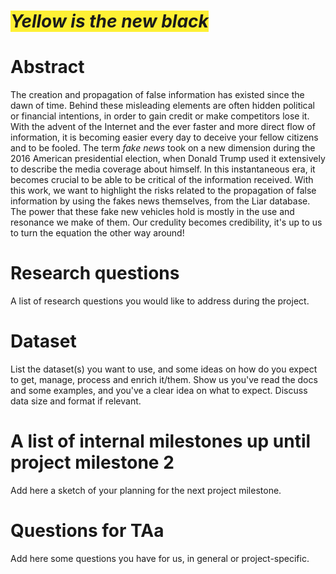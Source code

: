 # <span style="background:#FEF035">*Yellow is the new black*</span>

# Abstract
The creation and propagation of false information has existed since the dawn of time.
Behind these misleading elements are often hidden political or financial intentions, in order to gain credit or make competitors lose it.
With the advent of the Internet and the ever faster and more direct flow of information, it is becoming easier every day to deceive your fellow citizens and to be fooled.
The term *fake news* took on a new dimension during the 2016 American presidential election, when Donald Trump used it extensively to describe the media coverage about himself. In this instantaneous era, it becomes crucial to be able to be critical of the information received. With this work, we want to highlight the risks related to the propagation of false information by using the fakes news themselves, from the Liar database. The power that these fake new vehicles hold is mostly in the use and resonance we make of them. Our credulity becomes credibility, it's up to us to turn the equation the other way around!

# Research questions
A list of research questions you would like to address during the project.

# Dataset
List the dataset(s) you want to use, and some ideas on how do you expect to get, manage, process and enrich it/them. Show us you've read the docs and some examples, and you've a clear idea on what to expect. Discuss data size and format if relevant.

# A list of internal milestones up until project milestone 2
Add here a sketch of your planning for the next project milestone.

# Questions for TAa
Add here some questions you have for us, in general or project-specific.
